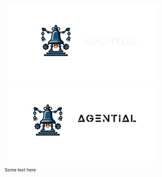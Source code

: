 <h3 align="center">
  <img
    src="https://raw.githubusercontent.com/agential-ai/.github/main/profile/banner_dark.svg#gh-dark-mode-only"
    height="250"
  />
  <img
    src="https://raw.githubusercontent.com/agential-ai/.github/main/profile/banner_light.svg#gh-light-mode-only"
    height="250"
  />
</h3>


Some text here
